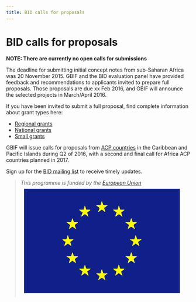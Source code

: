 ```yaml
---
title: BID calls for proposals
---
```

# BID calls for proposals

**NOTE: There are currently no open calls for submissions**

The deadline for submitting initial concept notes from sub-Saharan Africa was 20 November 2015. GBIF and the BID evaluation panel have provided feedback and recommendations to applicants invited to prepare full proposals. Those proposals are due xx Feb 2016, and GBIF will announce the selected projects in March/April 2016.

If you have been invited to submit a full proposal, find complete information about grant types here:
+ [Regional grants](/africa-2015/regional-grants)
+ [National grants](/africa-2015/national-grants)
+ [Small grants](/africa-2015/small-grants)

GBIF will issue calls for proposals from [ACP countries](https://ec.europa.eu/europeaid/regions/african-caribbean-and-pacific-acp-region_en) in the Caribbean and Pacific Islands during Q2 of 2016, with a second and final call for Africa ACP countries planned in 2017.

Sign up for the [BID mailing list](http://#) to receive timely updates.

>*This programme is funded by the [European Union](http://www.europa.eu)*
>![Flag of the European Union](/images/flag-yellow-low.jpg)